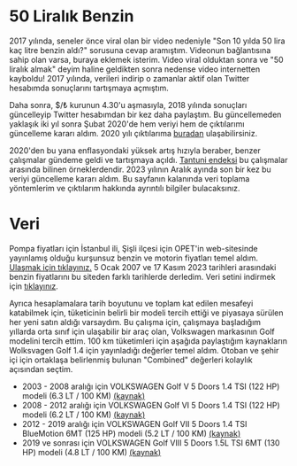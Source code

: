 # 50 Liralık Benzin

2017 yılında, seneler önce viral olan bir video nedeniyle "Son 10 yılda 50 lira kaç litre benzin aldı?" sorusuna cevap aramıştım. Videonun bağlantısına sahip olan varsa, buraya eklemek isterim. Video viral olduktan sonra ve "50 liralık almak" deyim haline geldikten sonra nedense video internetten kayboldu! 2017 yılında, verileri indirip o zamanlar aktif olan Twitter hesabımda sonuçlarını tartışmaya açmıştım.

Daha sonra, $/₺ kurunun 4.30'u aşmasıyla, 2018 yılında sonuçları güncelleyip Twitter hesabımdan bir kez daha paylaştım. Bu güncellemeden yaklaşık iki yıl sonra Şubat 2020'de hem veriyi hem de çıktılarımı güncelleme kararı aldım. 2020 yılı çıktılarıma [buradan](https://github.com/kazimanil/50liralikbenzin/2020) ulaşabilirsiniz.

2020'den bu yana enflasyondaki yüksek artış hızıyla beraber, benzer çalışmalar gündeme geldi ve tartışmaya açıldı. [Tantuni endeksi](https://twitter.com/oguzergin/status/1504793264637030403) bu çalışmalar arasında bilinen örneklerdendir. 2023 yılının Aralık ayında son bir kez bu veriyi güncelleme kararı aldım. Bu sayfanın kalanında veri toplama yöntemlerim ve çıktılarım hakkında ayrıntılı bilgiler bulacaksınız. 

# Veri

Pompa fiyatları için İstanbul ili, Şişli ilçesi için OPET'in web-sitesinde yayınlamış olduğu kurşunsuz benzin ve motorin fiyatları temel aldım. [Ulaşmak için tıklayınız.](https://www.opet.com.tr/gecmis-tarihli-akaryakit-fiyatlari#istanbul) 5 Ocak 2007 ve 17 Kasım 2023 tarihleri arasındaki benzin fiyatlarını bu siteden farklı tarihlerde derledim. Veri setini indirmek için [tıklayınız](https://github.com/kazimanil/50liralikbenzin/blob/master/HamVeri.csv).

Ayrıca hesaplamalara tarih boyutunu ve toplam kat edilen mesafeyi katabilmek için, tüketicinin belirli bir modeli tercih ettiği ve piyasaya sürülen her yeni satın aldığı varsaydım. Bu çalışma için, çalışmaya başladığım yıllarda orta sınıf için ulaşabilir bir araç olan, Volkswagen markasının Golf modelini tercih ettim. 100 km tüketimleri için aşağıda paylaştığım kaynakların Wolksvagen Golf 1.4 için yayınladığı değerler temel aldım. Otoban ve şehir içi için ortaklaşa belirlenmiş bulunan "Combined" değerleri kolaylık açısından seçtim. 

* 2003 - 2008 aralığı için VOLKSWAGEN Golf V 5 Doors 1.4 TSI (122 HP) modeli (6.3 LT / 100 KM) [(kaynak)](https://www.autoevolution.com/volkswagen/golf-5-doors/)
* 2008 - 2012 aralığı için VOLKSWAGEN Golf VI 5 Doors 1.4 TSI (122 HP) modeli (6.2 LT / 100 KM) [(kaynak)](https://www.autoevolution.com/volkswagen/golf-5-doors/)
* 2012 - 2019 aralığı için VOLKSWAGEN Golf VII 5 Doors 1.4 TSI BlueMotion 6MT (125 HP) modeli (5.2 LT / 100 KM) [(kaynak)](https://www.autoevolution.com/volkswagen/golf-5-doors/)
* 2019 ve sonrası için VOLKSWAGEN Golf VIII 5 Doors 1.5L TSI 6MT (130 HP) modeli (4.8 LT / 100 KM) [(kaynak)](https://volkswagen.drive.place/golf/viii/group_hatchback_5d/617000)